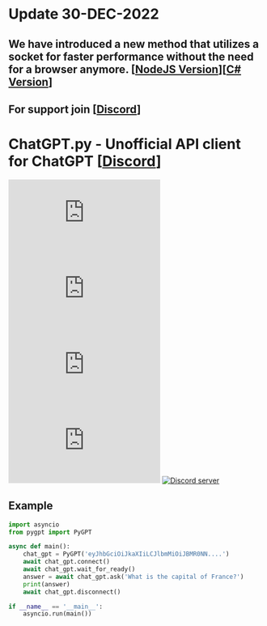 # Update 30-DEC-2022
## We have introduced a new method that utilizes a socket for faster performance without the need for a browser anymore. [[NodeJS Version](https://github.com/PawanOsman/chatgpt-io)][[C# Version](https://github.com/PawanOsman/ChatGPT.Net)]

## For support join [[Discord](https://discord.pawan.krd)]
# ChatGPT.py - Unofficial API client for ChatGPT [[Discord](https://discord.pawan.krd)]

[![GitHub issues](https://img.shields.io/github/issues/pawanosman/ChatGPT.py)](https://github.com/PawanOsman/ChatGPT.py/issues)
[![GitHub forks](https://img.shields.io/github/forks/pawanosman/ChatGPT.py)](https://github.com/pawanosman/ChatGPT.py/network)
[![GitHub stars](https://img.shields.io/github/stars/pawanosman/ChatGPT.py)](https://github.com/pawanosman/ChatGPT.py/stargazers)
[![GitHub license](https://img.shields.io/github/license/pawanosman/ChatGPT.py)](https://github.com/pawanosman/ChatGPT.py)
[![Discord server](https://img.shields.io/discord/1055397662976905229?color=5865F2&logo=discord&logoColor=white)](https://discord.pawan.krd)

## Example

```python
import asyncio
from pygpt import PyGPT

async def main():
    chat_gpt = PyGPT('eyJhbGciOiJkaXIiLCJlbmMiOiJBMR0NN....')
    await chat_gpt.connect()
    await chat_gpt.wait_for_ready()
    answer = await chat_gpt.ask('What is the capital of France?')
    print(answer)
    await chat_gpt.disconnect()

if __name__ == '__main__':
    asyncio.run(main())
```
